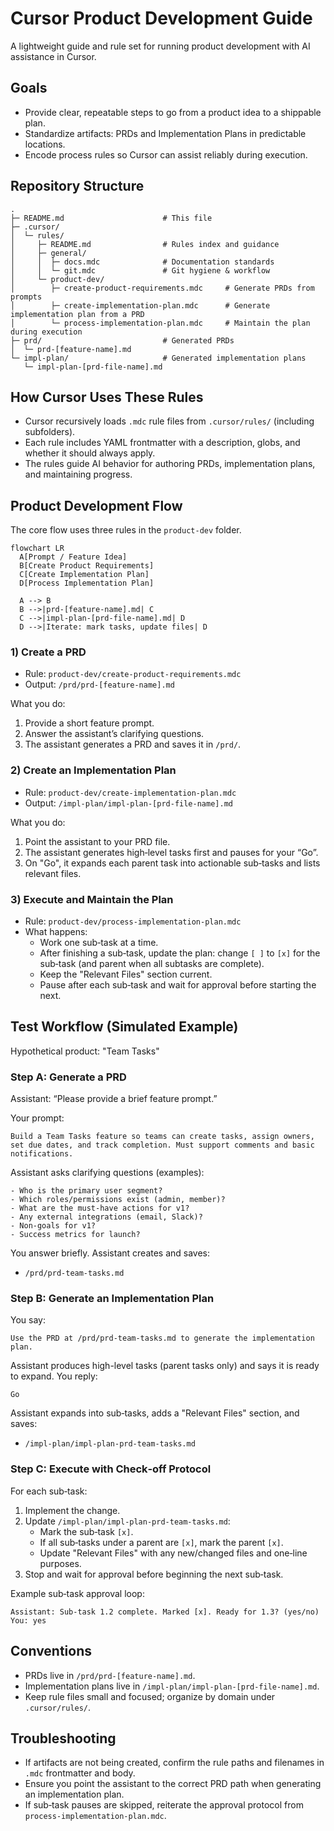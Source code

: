 # Cursor Product Development Guide

A lightweight guide and rule set for running product development with AI assistance in Cursor.

## Goals
- Provide clear, repeatable steps to go from a product idea to a shippable plan.
- Standardize artifacts: PRDs and Implementation Plans in predictable locations.
- Encode process rules so Cursor can assist reliably during execution.

## Repository Structure

```
.
├─ README.md                      # This file
├─ .cursor/
│  └─ rules/
│     ├─ README.md                # Rules index and guidance
│     ├─ general/
│     │  ├─ docs.mdc              # Documentation standards
│     │  └─ git.mdc               # Git hygiene & workflow
│     └─ product-dev/
│        ├─ create-product-requirements.mdc     # Generate PRDs from prompts
│        ├─ create-implementation-plan.mdc      # Generate implementation plan from a PRD
│        └─ process-implementation-plan.mdc     # Maintain the plan during execution
├─ prd/                           # Generated PRDs
│  └─ prd-[feature-name].md
└─ impl-plan/                     # Generated implementation plans
   └─ impl-plan-[prd-file-name].md
```

## How Cursor Uses These Rules
- Cursor recursively loads `.mdc` rule files from `.cursor/rules/` (including subfolders).
- Each rule includes YAML frontmatter with a description, globs, and whether it should always apply.
- The rules guide AI behavior for authoring PRDs, implementation plans, and maintaining progress.

## Product Development Flow
The core flow uses three rules in the `product-dev` folder.

```mermaid
flowchart LR
  A[Prompt / Feature Idea]
  B[Create Product Requirements]
  C[Create Implementation Plan]
  D[Process Implementation Plan]

  A --> B
  B -->|prd-[feature-name].md| C
  C -->|impl-plan-[prd-file-name].md| D
  D -->|Iterate: mark tasks, update files| D
```

### 1) Create a PRD
- Rule: `product-dev/create-product-requirements.mdc`
- Output: `/prd/prd-[feature-name].md`

What you do:
1. Provide a short feature prompt.
2. Answer the assistant’s clarifying questions.
3. The assistant generates a PRD and saves it in `/prd/`.

### 2) Create an Implementation Plan
- Rule: `product-dev/create-implementation-plan.mdc`
- Output: `/impl-plan/impl-plan-[prd-file-name].md`

What you do:
1. Point the assistant to your PRD file.
2. The assistant generates high‑level tasks first and pauses for your “Go”.
3. On "Go", it expands each parent task into actionable sub‑tasks and lists relevant files.

### 3) Execute and Maintain the Plan
- Rule: `product-dev/process-implementation-plan.mdc`
- What happens:
  - Work one sub‑task at a time.
  - After finishing a sub‑task, update the plan: change `[ ]` to `[x]` for the sub‑task (and parent when all subtasks are complete).
  - Keep the "Relevant Files" section current.
  - Pause after each sub‑task and wait for approval before starting the next.

## Test Workflow (Simulated Example)
Hypothetical product: "Team Tasks"

### Step A: Generate a PRD
Assistant: “Please provide a brief feature prompt.”

Your prompt:
```text
Build a Team Tasks feature so teams can create tasks, assign owners, set due dates, and track completion. Must support comments and basic notifications.
```

Assistant asks clarifying questions (examples):
```text
- Who is the primary user segment?
- Which roles/permissions exist (admin, member)?
- What are the must-have actions for v1?
- Any external integrations (email, Slack)?
- Non-goals for v1?
- Success metrics for launch?
```

You answer briefly. Assistant creates and saves:
- `/prd/prd-team-tasks.md`

### Step B: Generate an Implementation Plan
You say:
```text
Use the PRD at /prd/prd-team-tasks.md to generate the implementation plan.
```
Assistant produces high-level tasks (parent tasks only) and says it is ready to expand. You reply:
```text
Go
```
Assistant expands into sub‑tasks, adds a "Relevant Files" section, and saves:
- `/impl-plan/impl-plan-prd-team-tasks.md`

### Step C: Execute with Check‑off Protocol
For each sub‑task:
1. Implement the change.
2. Update `/impl-plan/impl-plan-prd-team-tasks.md`:
   - Mark the sub‑task `[x]`.
   - If all sub‑tasks under a parent are `[x]`, mark the parent `[x]`.
   - Update "Relevant Files" with any new/changed files and one‑line purposes.
3. Stop and wait for approval before beginning the next sub‑task.

Example sub‑task approval loop:
```text
Assistant: Sub-task 1.2 complete. Marked [x]. Ready for 1.3? (yes/no)
You: yes
```

## Conventions
- PRDs live in `/prd/prd-[feature-name].md`.
- Implementation plans live in `/impl-plan/impl-plan-[prd-file-name].md`.
- Keep rule files small and focused; organize by domain under `.cursor/rules/`.

## Troubleshooting
- If artifacts are not being created, confirm the rule paths and filenames in `.mdc` frontmatter and body.
- Ensure you point the assistant to the correct PRD path when generating an implementation plan.
- If sub‑task pauses are skipped, reiterate the approval protocol from `process-implementation-plan.mdc`.
